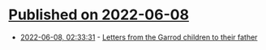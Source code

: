 # [Published on 2022-06-08](index.md)

* [2022-06-08, 02:33:31](https://news.ycombinator.com/item?id=31662553) - [Letters from the Garrod children to their father](https://blogs.bl.uk/untoldlives/2022/06/letters-from-the-garrod-children-to-their-father.html)
